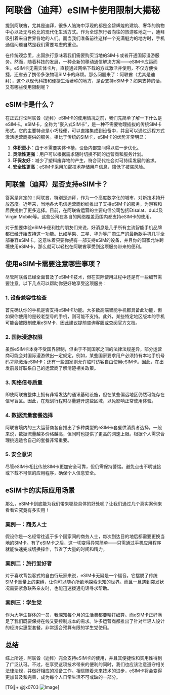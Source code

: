 # 阿联酋（迪拜）eSIM卡使用限制大揭秘

提到阿联酋，尤其是迪拜，很多人脑海中浮现的都是金碧辉煌的建筑、奢华的购物中心以及无与伦比的现代化生活方式。作为全球旅行者向往的旅游胜地之一，迪拜吸引着来自世界各地的人们。而当我们准备前往这样一个充满魅力的地方时，手机通信问题自然是我们需要考虑的重点。

在传统观念里，出国旅行意味着我们需要购买当地的SIM卡或者开通国际漫游服务。然而，随着科技的发展，一种全新的移动通信解决方案——eSIM卡应运而生。eSIM卡无需实体卡片，直接通过网络下载的方式激活并使用，不仅方便快捷，还省去了携带多张物理SIM卡的麻烦。那么问题来了：阿联酋（尤其是迪拜），这个以现代科技和便捷生活著称的地方，是否支持eSIM卡？如果支持的话，又有哪些使用限制呢？

## eSIM卡是什么？

在正式讨论阿联酋（迪拜）eSIM卡的使用情况之前，我们先简单了解一下什么是eSIM卡。eSIM卡，全称为“嵌入式SIM卡”，是一种不需要物理插拔的传统SIM卡形式。它的主要特点是小巧轻便，可以直接集成到设备中，并且可以通过远程方式激活运营商提供的服务。相比于传统的SIM卡，eSIM卡的优势非常明显：

1. **体积更小**：由于不需要实体卡槽，设备内部空间得以进一步优化。
2. **灵活性更强**：用户可以根据需求随时切换不同的运营商和服务计划。
3. **环保友好**：减少了塑料废弃物的产生，符合现代社会对可持续发展的追求。
4. **安全性更高**：eSIM卡采用加密技术存储用户信息，降低了被盗风险。

## 阿联酋（迪拜）是否支持eSIM卡？

答案是肯定的！阿联酋，特别是迪拜，作为一个高度数字化的城市，对新技术持开放态度。近年来，当地各大电信运营商纷纷推出了支持eSIM卡的服务，为游客和居民提供了更多选择。目前，在阿联酋运营的主要电信公司包括Etisalat、du以及Virgin Mobile等。这些公司在各自的网络覆盖范围内都支持eSIM卡的使用。

对于想要体验eSIM卡便利性的朋友们来说，好消息是几乎所有主流智能手机品牌都已经开始支持这一功能。比如苹果、三星、华为等厂商生产的最新款手机几乎全部兼容eSIM卡。这意味着只要你拥有一部支持eSIM的设备，并且你的国家允许跨境使用eSIM卡，那么就可以轻松在阿联酋享受到这项服务带来的便利。

## 使用eSIM卡需要注意哪些事项？

尽管阿联酋已经全面普及了eSIM卡技术，但在实际使用过程中还是有一些细节需要注意。以下几点可以帮助你更好地享受这项服务：

### 1. 设备兼容性检查
首先确认你的手机是否支持eSIM卡功能。大多数高端智能手机都具备此功能，但如果你使用的是较老型号的手机，则可能不支持。此外，某些特定地区版本的手机可能会被限制使用eSIM卡，因此建议提前咨询客服或查阅官方文档。

### 2. 国际漫游权限
虽然eSIM卡本身不受国界限制，但由于不同国家之间的法律法规差异，部分运营商可能会对国际漫游做出一定规定。例如，某些国家要求用户必须持有本地手机号码才能激活eSIM卡；还有一些国家则允许临时访客自由使用eSIM卡。因此，在出发前最好联系自己的运营商了解清楚相关政策。

### 3. 网络信号质量
即使阿联酋整体上拥有非常发达的通讯基础设施，但在某些偏远地区仍然可能存在信号盲区。因此，在规划行程时尽量避开这些区域，以免影响正常使用体验。

### 4. 数据流量套餐选择
阿联酋境内的三大运营商各自推出了多种类型的eSIM卡套餐供消费者选择。一般来说，数据流量越多价格越高，但同时也提供了更高的网速上限。根据个人需求合理挑选适合自己的套餐非常重要。

### 5. 安全意识
尽管eSIM卡相比传统SIM卡更加安全可靠，但仍需保持警惕。避免点击不明链接或下载不可信的应用程序，确保个人信息安全。

## eSIM卡的实际应用场景

那么，eSIM卡到底能为我们带来哪些具体的好处呢？让我们通过几个真实案例来看看它究竟有多实用！

### 案例一：商务人士
假设你是一名经常往返于多个国家间的商务人士，每次到达目的地后都需要更换当地的SIM卡。有了eSIM卡之后，这一切变得异常简单——只需通过手机应用程序就能快速完成切换操作，节省了大量的时间和精力。

### 案例二：旅行爱好者
对于喜欢背包客式的自由行玩家来说，eSIM卡无疑是一个福音。它摆脱了传统SIM卡重量上的束缚，让你可以随心所欲地探索未知的世界。而且一旦遇到突发状况需要紧急联系亲友时，也能迅速拨通电话寻求帮助。

### 案例三：学生党
作为大学生群体的一员，我深知每个月的生活费都要精打细算。而eSIM卡正好满足了我们既要保持在线又要控制成本的需求。许多运营商都推出了针对年轻人设计的经济实惠型套餐，非常适合预算有限的学生党使用。

## 总结

综上所述，阿联酋（迪拜）完全支持eSIM卡的使用，并且其便捷性和实用性得到了广泛认可。不过，在享受这项技术带来的便利的同时，我们也应该注意遵守相关法律法规，并做好相应的准备工作。相信随着未来技术的进步，eSIM卡将会变得更加普及和完善，成为每个人日常生活不可或缺的一部分。

[TG💪+ @jx0703 ![Image](https://github.com/user-attachments/assets/dbca1d08-cadb-493c-b0ec-ad6f7a83f270)]